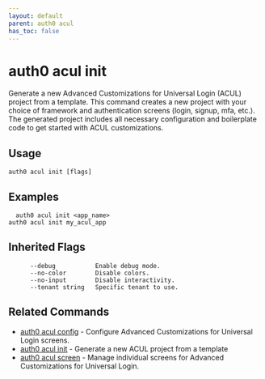 ```yaml
---
layout: default
parent: auth0 acul
has_toc: false
---
```

# auth0 acul init

Generate a new Advanced Customizations for Universal Login (ACUL) project from a template.
This command creates a new project with your choice of framework and authentication screens (login, signup, mfa, etc.). 
The generated project includes all necessary configuration and boilerplate code to get started with ACUL customizations.

## Usage
```
auth0 acul init [flags]
```

## Examples

```
  auth0 acul init <app_name>
auth0 acul init my_acul_app
```




## Inherited Flags

```
      --debug           Enable debug mode.
      --no-color        Disable colors.
      --no-input        Disable interactivity.
      --tenant string   Specific tenant to use.
```


## Related Commands

- [auth0 acul config](auth0_acul_config.md) - Configure Advanced Customizations for Universal Login screens.
- [auth0 acul init](auth0_acul_init.md) - Generate a new ACUL project from a template
- [auth0 acul screen](auth0_acul_screen.md) - Manage individual screens for Advanced Customizations for Universal Login.


